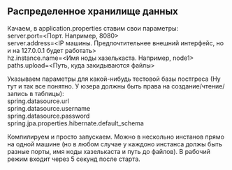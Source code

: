 ## Распределенное хранилище данных
Качаем, в application.properties ставим свои параметры:    
server.port=<Порт. Например, 8080>   
server.address=<IP машины. Предпочтительнее внешний интерфейс, но и на 127.0.0.1 будет работать>   
hz.instance.name=<Имя ноды хазелькаста. Например, node1>    
paths.upload=<Путь, куда закидываются файлы>  

Указываем параметры для какой-нибудь тестовой базы постгреса (Ну тут и так все понятно. У юзера должны быть права на создание/чтение/запись в таблицы):  
spring.datasource.url    
spring.datasource.username    
spring.datasource.password 
spring.jpa.properties.hibernate.default_schema 

Компилируем и просто запускаем. Можно в нескольно инстанов прямо на одной машине (но в любом случае у каждоно инстанса должы быть разные порты, имя ноды хазелькаста и путь до файлов). В рабочий режим входит через 5 секунд после старта. 
